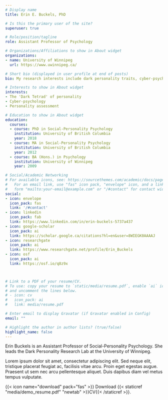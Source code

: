 ```yaml
---
# Display name
title: Erin E. Buckels, PhD

# Is this the primary user of the site?
superuser: true

# Role/position/tagline
role: Assistant Professor of Psychology

# Organizations/Affiliations to show in About widget
organizations:
- name: University of Winnipeg
  url: https://www.uwinnipeg.ca/

# Short bio (displayed in user profile at end of posts)
bio: My research interests include dark personality traits, cyber-psychology, and personality assessment.

# Interests to show in About widget
interests:
- The 'Dark Tetrad' of personality
- Cyber-psychology
- Personality assessment

# Education to show in About widget
education:
  courses:
  - course: PhD in Social-Personality Psychology
    institution: University of British Columbia
    year: 2018
  - course: MA in Social-Personality Psychology
    institution: University of British Columbia
    year: 2012
  - course: BA (Hons.) in Psychology
    institution: University of Winnipeg
    year: 2009

# Social/Academic Networking
# For available icons, see: https://sourcethemes.com/academic/docs/page-builder/#icons
#   For an email link, use "fas" icon pack, "envelope" icon, and a link in the
#   form "mailto:your-email@example.com" or "/#contact" for contact widget.
social:
- icon: envelope
  icon_pack: fas
  link: '/#contact'
- icon: linkedin
  icon_pack: fab
  link: https://www.linkedin.com/in/erin-buckels-5737a437
- icon: google-scholar  
  icon_pack: ai
  link: https://scholar.google.ca/citations?hl=en&user=8WIEGK0AAAAJ
- icon: researchgate
  icon_pack: ai
  link: https://www.researchgate.net/profile/Erin_Buckels
- icon: osf
  icon_pack: ai
  link: https://osf.io/q8z9x



# Link to a PDF of your resume/CV.
# To use: copy your resume to `static/media/resume.pdf`, enable `ai` icons in `params.toml`, 
# and uncomment the lines below.
# - icon: cv
#   icon_pack: ai
#   link: media/resume.pdf

# Enter email to display Gravatar (if Gravatar enabled in Config)
email: ""

# Highlight the author in author lists? (true/false)
highlight_name: false
---
```


Erin Buckels is an Assistant Professor of Social-Personality Psychology. She leads the Dark Personality Research Lab at the University of Winnipeg.

Lorem ipsum dolor sit amet, consectetur adipiscing elit. Sed neque elit, tristique placerat feugiat ac, facilisis vitae arcu. Proin eget egestas augue. Praesent ut sem nec arcu pellentesque aliquet. Duis dapibus diam vel metus tempus vulputate.

{{< icon name="download" pack="fas" >}} Download {{< staticref "media/demo_resume.pdf" "newtab" >}}CV{{< /staticref >}}.
